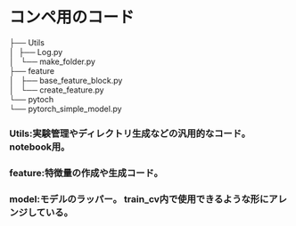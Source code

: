 # コンペ用のコード
├── Utils  
│   ├── Log.py  
│   └── make_folder.py  
├── feature  
│   ├── base_feature_block.py  
│   └── create_feature.py  
└── pytoch  
    └── pytorch_simple_model.py  
    
### Utils:実験管理やディレクトリ生成などの汎用的なコード。notebook用。
### feature:特徴量の作成や生成コード。
### model:モデルのラッパー。 train_cv内で使用できるような形にアレンジしている。

